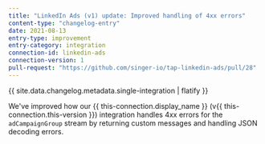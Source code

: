 ```yaml
---
title: "LinkedIn Ads (v1) update: Improved handling of 4xx errors"
content-type: "changelog-entry"
date: 2021-08-13
entry-type: improvement
entry-category: integration
connection-id: linkedin-ads
connection-version: 1
pull-request: "https://github.com/singer-io/tap-linkedin-ads/pull/28"
---
```

{{ site.data.changelog.metadata.single-integration | flatify }}

We've improved how our {{ this-connection.display_name }} (v{{ this-connection.this-version }}) integration handles 4xx errors for the `adCampaignGroup` stream by returning custom messages and handling JSON decoding errors.